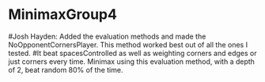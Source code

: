 # MinimaxGroup4

#Josh Hayden: Added the evaluation methods and made the NoOpponentCornersPlayer. This method worked best out of all the ones I tested.
#It beat spacesControlled as well as weighting corners and edges or just corners every time. Minimax using this evaluation method, with a depth of 2, beat random 80% of the time.

